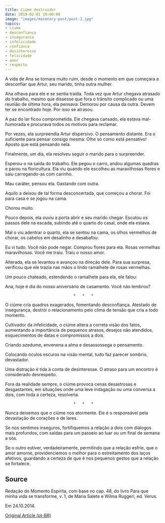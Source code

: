 ```yaml
---
title: Ciúme destruidor
date: 2019-02-01 19:00:00
image: "images/masonary-post/post-2.jpg"
topics: 
- ciume
- desconfianca
- inseguranca
- infelicidade
- confianca
- desinteresse
- felicidade
- amor
- respeito
---
```


A vida de Ana se tornara muito ruim, desde o momento em que começara a
desconfiar que Artur, seu marido, tinha outra mulher.

Ana olhava para ele e se sentia traída. Toda vez que Artur chegava atrasado do
trabalho, mesmo que dissesse que fora o trânsito complicado ou uma reunião de
última hora, ela pensava: Demorou por causa da outra. Devem ter se encontrado
hoje. Por isso se atrasou.

A paz do lar ficou comprometida. Ele chegava cansado, ela estava mal-humorada e
procurava todos os motivos para reclamar.

Por vezes, ela surpreendia Artur dispersivo. O pensamento distante. Era o
suficiente para pensar consigo mesma: Olhe só como está pensativo! Aposto que
está pensando nela.

Finalmente, um dia, ela resolveu seguir o marido para o surpreender.

Esperou-o na saída do trabalho. Ele pegou o carro, andou algumas quadras e
parou na floricultura. Ela viu quando ele escolheu as maravilhosas flores e
saiu carregando-as com carinho.

Mau caráter, pensou ela. Gastando com outra.

Aquilo a deixou de tal forma desconcertada, que começou a chorar. Foi para casa
e se jogou na cama.

Chorou muito.

Pouco depois, ela ouviu a porta abrir e seu marido chegar. Escutou os passos
dele na escada, subindo até o quarto do casal, onde ela estava.

Mal o viu adentrar o quarto, ela se sentou na cama, os olhos vermelhos de
chorar, os cabelos em desalinho e desabafou:

Eu vi tudo. Você não pode negar. Comprou flores para ela. Rosas vermelhas
maravilhosas. Você me traiu. Traiu o nosso amor.

Alterada, ela se levantou e avançou na direção dele. Para sua surpresa,
verificou que ele trazia nas mãos o lindo ramalhete de rosas vermelhas.

Um pouco chateado, estendendo o ramalhete para ela, ele falou:

Ana, hoje é dia do nosso aniversário de casamento. Você não lembrou?

                                   *   *   *

O ciúme cria quadros exagerados, fomentando desconfiança. Atestado de
insegurança, destrói o relacionamento pelo clima de tensão que cria a todo
momento.

Cultivador da infelicidade, o ciúme altera a correta visão dos fatos,
aumentando a importância de pequenos atrasos, desejos não atendidos,
esquecimentos de datas e compromissos a dois.

Criando azedume, envenena a alma e desassossega o pensamento.

Colocando óculos escuros na visão mental, tudo faz parecer sombrio, devastador.

Uma distração é tida à conta de desinteresse. O atraso para um encontro é
considerado desrespeito.

Fora da realidade sempre, o ciúme provoca cenas desastrosas e desgastantes, em
situações onde uma leve indagação ou uma conversa a dois, com toda a certeza,
resolveria.

                                   *   *   *

Nunca deixemos que o ciúme nos atormente. Ele é o responsável pela devastação
de corações e de lares.

Se nos sentimos inseguros, fortifiquemos a relação a dois com diálogos mais
profundos, com saídas para um passeio ao luar ou um final de semana a sós.

Se o outro estiver, verdadeiramente, permitindo que a relação esfrie, que o
amor amorne, providenciemos o melhor para o estreitamento dos laços afetivos,
guardando a certeza de que é nos pequenos gestos que a relação se fortalece.

## Source
Redação do Momento Espírita, com base no cap. 48,
do livro Para que minha vida se transforme, v. 1, de
Maria Salete e Wilma Ruggeri, ed. Verus.

Em 24.10.2014.

 
[Original Article (pt-BR)](http://momento.com.br/pt/ler_texto.php?id=4281)
